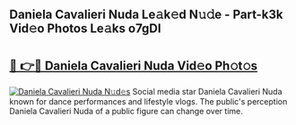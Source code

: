 ## Daniela Cavalieri Nuda Le𝚊k𝚎d N𝚞𝚍e - Part-k3k Vid𝚎o Photos Le𝚊ks o7gDI

# <h2><a href="http://fbeml5u.evod.top/?m=Daniela+Cavalieri+Nuda">🔗 👉🔴 Daniela Cavalieri Nuda Vid𝚎o Ph𝚘t𝚘s</a></h2>

[![Daniela Cavalieri Nuda N𝚞d𝚎s](https://i.imgur.com/8V9OHl7.gif)](http://fbeml5u.evod.top/?m=Daniela+Cavalieri+Nuda)
Social media star Daniela Cavalieri Nuda known for dance performances and lifestyle vlogs. The public's perception Daniela Cavalieri Nuda of a public figure can change over time. 
